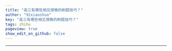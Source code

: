 ```yaml
---
title: "高三有哪些相见恨晚的刷题技巧？"
author: "92xiaoshuo"
key: "高三有哪些相见恨晚的刷题技巧？"
tags: zhihu
pageview: true
show_edit_on_github: false
---
```


<div class="freedom it!!">
 <hr>
</div>

